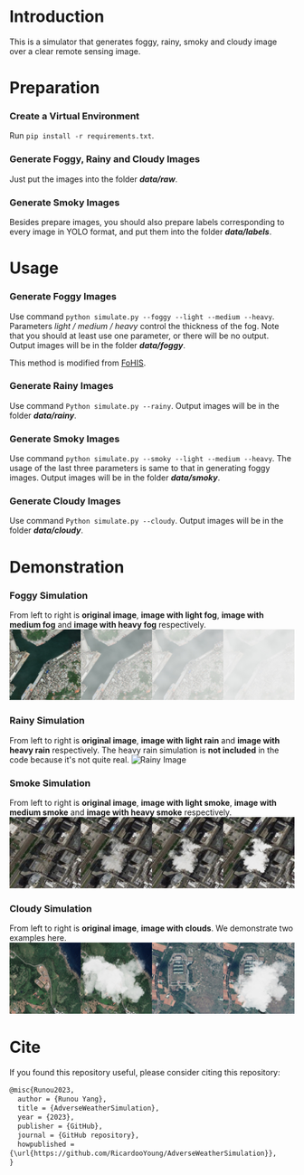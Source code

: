 # Introduction
This is a simulator that generates foggy, rainy, smoky and cloudy image over a clear remote sensing image.

# Preparation
### Create a Virtual Environment
Run ``pip install -r requirements.txt``.

### Generate Foggy, Rainy and Cloudy Images
Just put the images into the folder ***data/raw***.

### Generate Smoky Images
Besides prepare images, you should also prepare labels corresponding to every image in YOLO format, and put them into
the folder ***data/labels***.

# Usage

### Generate Foggy Images
Use command ``python simulate.py --foggy --light --medium --heavy``. Parameters *light / medium / heavy* control the thickness 
of the fog. Note that you should at least use one parameter, or there will be no output. Output images will be in the folder
***data/foggy***.

This method is modified from [FoHIS](https://github.com/noahzn/FoHIS).

### Generate Rainy Images
Use command ``Python simulate.py --rainy``. Output images will be in the folder ***data/rainy***.

### Generate Smoky Images
Use command ``python simulate.py --smoky --light --medium --heavy``. The usage of the last three parameters is same to 
that in generating foggy images. Output images will be in the folder ***data/smoky***.

### Generate Cloudy Images
Use command ``Python simulate.py --cloudy``. Output images will be in the folder ***data/cloudy***.

# Demonstration

### Foggy Simulation
From left to right is **original image**, **image with light fog**, **image with medium fog** and **image with heavy fog**
respectively.
![Foggy Image](media/foggy.jpg)

### Rainy Simulation
From left to right is **original image**, **image with light rain** and **image with heavy rain** respectively. 
The heavy rain simulation is **not included** in the code because it's not quite real.
![Rainy Image](media/rainy.jpg)

### Smoke Simulation
From left to right is **original image**, **image with light smoke**, **image with medium smoke** and **image with heavy smoke**
respectively.
![Smoky Image](media/smoky.jpg)

### Cloudy Simulation
From left to right is **original image**, **image with clouds**. We demonstrate two examples here.
![Cloudy Image](media/cloudy.jpg)

# Cite
If you found this repository useful, please consider citing this repository:
```
@misc{Runou2023,
  author = {Runou Yang},
  title = {AdverseWeatherSimulation},
  year = {2023},
  publisher = {GitHub},
  journal = {GitHub repository},
  howpublished = {\url{https://github.com/RicardooYoung/AdverseWeatherSimulation}},
}
```
